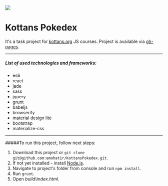 <img src="https://upload.wikimedia.org/wikipedia/commons/thumb/f/f7/English_Pok%C3%A9mon_logo.svg/2000px-English_Pok%C3%A9mon_logo.svg.png" width="auto" height="auto" max-height="200px">

# Kottans Pokedex
It's a task project for [kottans.org](kottans.org) JS courses. Project is available via [gh-pages](http://emohat1r.github.io/KottansPokedex/).

---

##### List of used technologies and frameworks:
- es6
- react
- jade
- sass
- jquery
- grunt 
- babeljs
- browserify
- material design lite
- bootstrap
- materialize-css

---

#####To run this project, follow next steps:
  1. Download this project or `git clone git@github.com:emohat1r/KottansPokedex.git`.
  2. If not yet installed - install [Node.js](https://nodejs.org/en/). 
  3. Navigate to project's folder from console and run `npm install`.
  4. Run `grunt`.
  5. Open *build\index.html*.
